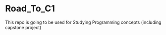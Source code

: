 # Road_To_C1
This repo is going to be used for Studying Programming concepts (including capstone project)

